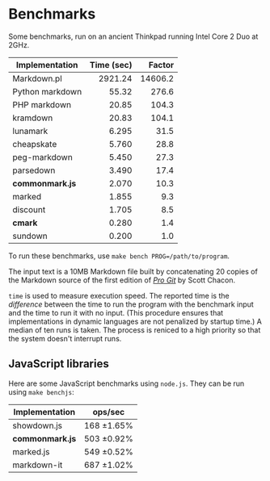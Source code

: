 # Benchmarks

Some benchmarks, run on an ancient Thinkpad running Intel Core 2 Duo at 2GHz.

|Implementation     |  Time (sec)| Factor  |
|-------------------|-----------:|--------:|
| Markdown.pl       | 2921.24    | 14606.2 |
| Python markdown   | 55.32      |   276.6 |
| PHP markdown      | 20.85      |   104.3 |
| kramdown          | 20.83      |   104.1 |
| lunamark          | 6.295      |    31.5 |
| cheapskate        | 5.760      |    28.8 |
| peg-markdown      | 5.450      |    27.3 |
| parsedown         | 3.490      |    17.4 |
| **commonmark.js** | 2.070      |    10.3 |
| marked            | 1.855      |     9.3 |
| discount          | 1.705      |     8.5 |
| **cmark**         | 0.280      |     1.4 |
| sundown           | 0.200      |     1.0 |


To run these benchmarks, use `make bench PROG=/path/to/program`.

The input text is a 10MB Markdown file built by concatenating 20 copies
of the Markdown source of the first edition of [*Pro
Git*](https://github.com/progit/progit/tree/master/en) by Scott Chacon.

`time` is used to measure execution speed.  The reported
time is the *difference* between the time to run the program
with the benchmark input and the time to run it with no input.
(This procedure ensures that implementations in dynamic languages are
not penalized by startup time.) A median of ten runs is taken.  The
process is reniced to a high priority so that the system doesn't
interrupt runs.

## JavaScript libraries

Here are some JavaScript benchmarks using `node.js`.
They can be run using `make benchjs`:

|Implementation     |  ops/sec    |
|-------------------|-------------|
| showdown.js       | 168 ±1.65%  |
| **commonmark.js** | 503 ±0.92%  |
| marked.js         | 549 ±0.52%  |
| markdown-it       | 687 ±1.02%  |

